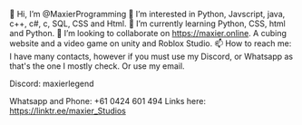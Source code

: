 👋 Hi, I’m @MaxierProgramming
👀 I’m interested in Python, Javscript, java, c++, c#, c, SQL, CSS and Html.
🌱 I’m currently learning Python, CSS, html and Python. 
💞️ I’m looking to collaborate on https://maxier.online. A cubing website and a video game on unity and Roblox Studio. 
📫 How to reach me:
I have many contacts, however if you must use my Discord, or Whatsapp as that's the one I mostly check. Or use my email. 

Discord: 
maxierlegend

Whatsapp and Phone:
+61 0424 601 494
Links here:
https://linktr.ee/maxier_Studios

<!---
MaxierProgramming/MaxierProgramming is a ✨ special ✨ repository because its `README.md` (this file) appears on your GitHub profile.
You can click the Preview link to take a look at your changes.
--->
